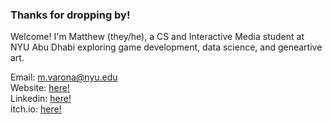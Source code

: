### Thanks for dropping by!

Welcome! I'm Matthew (they/he), a CS and Interactive Media student at NYU Abu Dhabi exploring game development, data science, and geneartive art.

Email: [m.varona@nyu.edu](mailto:m.varona@nyu.edu)  
Website: [here!](https://mjvar.github.io/)  
Linkedin: [here!](https://www.linkedin.com/in/mjvar/)  
itch.io: [here!](https://infairvar.itch.io/)  
